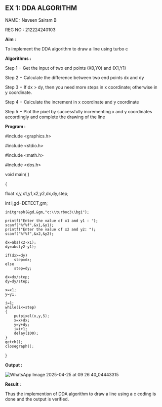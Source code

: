 ## EX 1: DDA ALGORITHM

NAME : Naveen Sairam B

REG NO : 212224240103

**Aim :**

To  implement the DDA algorithm to draw a line using turbo c

**Algorithms :**

Step 1 − Get the input of two end points (X0,Y0) and (X1,Y1)

Step 2 − Calculate the difference between two end points dx and  dy 

Step 3 − If dx > dy, then you need more steps in x coordinate; otherwise in y coordinate.

Step 4 − Calculate the increment in x coordinate and y coordinate

Step 5 − Plot the pixel by successfully incrementing x and y coordinates accordingly and complete the drawing of the line

**Program :**

#include <graphics.h>

#include <stdio.h>

#include <math.h>

#include <dos.h>

void main( )

{

 float x,y,x1,y1,x2,y2,dx,dy,step;
	
 int i,gd=DETECT,gm;

	initgraph(&gd,&gm,"c:\\turboc3\\bgi");

	printf("Enter the value of x1 and y1 : ");
	scanf("%f%f",&x1,&y1);
	printf("Enter the value of x2 and y2: ");
	scanf("%f%f",&x2,&y2);

	dx=abs(x2-x1);
	dy=abs(y2-y1);

	if(dx>=dy)
		step=dx;
	else
		step=dy;

	dx=dx/step;
	dy=dy/step;

	x=x1;
	y=y1;

	i=1;
	while(i<=step)
	{
		putpixel(x,y,5);
		x=x+dx;
		y=y+dy;
		i=i+1;
		delay(100);
	}
	getch();
	closegraph();

}

**Output :**

![WhatsApp Image 2025-04-25 at 09 26 40_04443315](https://github.com/user-attachments/assets/c7d2e0da-adc1-4e19-9e51-1dd4796b2dee)

**Result :**

Thus the implemention of DDA algorithm to draw a line using a c coding is done and the output is verified.



